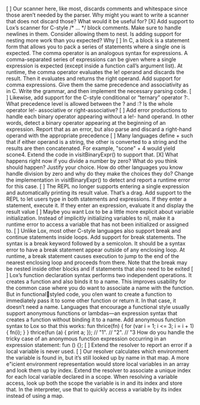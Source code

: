 [ ] Our scanner here, like most, discards comments and whitespace since those aren’t 
    needed by the parser. Why might you want to write a scanner that does not discard 
    those? What would it be useful for?
[X] Add support to Lox’s scanner for C-style /* ... */ block comments. Make sure
    to handle newlines in them. Consider allowing them to nest. Is adding support for
    nesting more work than you expected? Why
[ ] In C, a block is a statement form that allows you to pack a series of statements 
    where a single one is expected. The comma operator is an analogous syntax for
    expressions. A comma-separated series of expressions can be given where a single
    expression is expected (except inside a function call’s argument list). At runtime,
    the comma operator evaluates the le! operand and discards the result. Then it
    evaluates and returns the right operand.
    Add support for comma expressions. Give them the same precedence and 
    associativity as in C. Write the grammar, and then implement the necessary parsing
    code.
[ ] Likewise, add support for the C-style conditional or “ternary” operator ?:. What
    precedence level is allowed between the ? and :? Is the whole operator le!- 
    associative or right-associative?
[ ] Add error productions to handle each binary operator appearing without a le!- 
    hand operand. In other words, detect a binary operator appearing at the beginning
    of an expression. Report that as an error, but also parse and discard a right-hand 
    operand with the appropriate precedence
[ ] Many languages define + such that if either operand is a string, the other is 
    converted to a string and the results are then concatenated. For example,
    "scone" + 4 would yield scone4. Extend the code in visitBinaryExpr() to support that. 
[X] What happens right now if you divide a number by zero? What do you think should 
    happen? Justify your choice. How do other languages you know handle division by
    zero and why do they make the choices they do?
    Change the implementation in visitBinaryExpr() to detect and report a
    runtime error for this case.
[ ] The REPL no longer supports entering a single expression and automatically
    printing its result value. That’s a drag. Add support to the REPL to let users type in
    both statements and expressions. If they enter a statement, execute it. If they enter
    an expression, evaluate it and display the result value
[ ] Maybe you want Lox to be a little more explicit about variable initialization. Instead
    of implicitly initializing variables to nil, make it a runtime error to access a
    variable that has not been initialized or assigned to.
[ ] Unlike Lox, most other C-style languages also support break and continue
    statements inside loops. Add support for break statements.
    The syntax is a break keyword followed by a semicolon. It should be a syntax
    error to have a break statement appear outside of any enclosing loop. At
    runtime, a break statement causes execution to jump to the end of the nearest
    enclosing loop and proceeds from there. Note that the break may be nested
    inside other blocks and if statements that also need to be exited
[ ] Lox’s function declaration syntax performs two independent operations. It creates
    a function and also binds it to a name. This improves usability for the common
    case where you do want to associate a name with the function. But in functionalstyled code, you o!en want to create a function to immediately pass it to some
    other function or return it. In that case, it doesn’t need a name.
    Languages that encourage a functional style usually support anonymous functions
    or lambdas—an expression syntax that creates a function without binding it to a
    name. Add anonymous function syntax to Lox so that this works:
    fun thrice(fn) {
        for (var i = 1; i <= 3; i = i + 1) {
            fn(i);
        }
    }
    thrice(fun (a) {
        print a;
    });
    // "1".
    // "2".
    // "3
    How do you handle the tricky case of an anonymous function expression occurring
    in an expression statement:
    fun () {};
[ ] Extend the resolver to report an error if a local variable is never used.
[ ] Our resolver calculates which environment the variable is found in, but it’s still
    looked up by name in that map. A more e"icient environment representation
    would store local variables in an array and look them up by index.
    Extend the resolver to associate a unique index for each local variable declared in a
    scope. When resolving a variable access, look up both the scope the variable is in
    and its index and store that. In the interpreter, use that to quickly access a variable
    by its index instead of using a map.